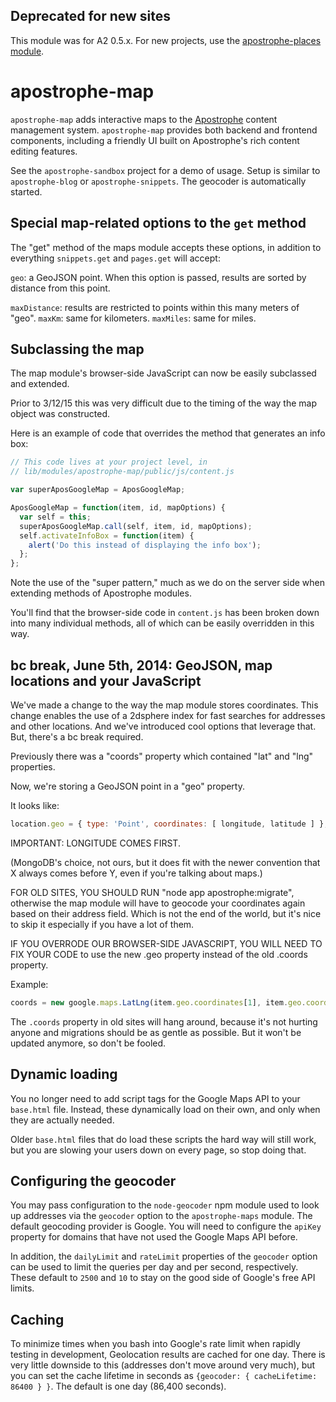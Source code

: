 ## Deprecated for new sites

This module was for A2 0.5.x. For new projects, use the [apostrophe-places module](http://npmjs.org/package/apostrophe-places).

# apostrophe-map

`apostrophe-map` adds interactive maps to the [Apostrophe](http://github.com/punkave/apostrophe) content management system. `apostrophe-map` provides both backend and frontend components, including a friendly UI built on Apostrophe's rich content editing features.

See the `apostrophe-sandbox` project for a demo of usage. Setup is similar to `apostrophe-blog` or `apostrophe-snippets`. The geocoder is automatically started.

## Special map-related options to the `get` method

The "get" method of the maps module accepts these options, in addition to everything `snippets.get` and `pages.get` will accept:

`geo`: a GeoJSON point. When this option is passed, results are sorted by distance from this point.

`maxDistance`: results are restricted to points within this many meters of "geo".
`maxKm`: same for kilometers.
`maxMiles`: same for miles.

## Subclassing the map

The map module's browser-side JavaScript can now be easily subclassed and extended.

Prior to 3/12/15 this was very difficult due to the timing of the way the map object was constructed.

Here is an example of code that overrides the method that generates an info box:

```javascript
// This code lives at your project level, in
// lib/modules/apostrophe-map/public/js/content.js

var superAposGoogleMap = AposGoogleMap;

AposGoogleMap = function(item, id, mapOptions) {
  var self = this;
  superAposGoogleMap.call(self, item, id, mapOptions);
  self.activateInfoBox = function(item) {
    alert('Do this instead of displaying the info box');
  };
};
```

Note the use of the "super pattern," much as we do on the server side when extending methods of Apostrophe modules.

You'll find that the browser-side code in `content.js` has been broken down into many individual methods, all of which can be easily overridden in this way.

## bc break, June 5th, 2014: GeoJSON, map locations and your JavaScript

We've made a change to the way the map module stores coordinates. This change enables the use of a 2dsphere index for fast searches for addresses and other locations. And we've introduced cool options that leverage that. But, there's a bc break required.

Previously there was a "coords" property which contained "lat" and "lng" properties.

Now, we're storing a GeoJSON point in a "geo" property.

It looks like:

```javascript
location.geo = { type: 'Point', coordinates: [ longitude, latitude ] };
```

IMPORTANT: LONGITUDE COMES FIRST.

(MongoDB's choice, not ours, but it does fit with the newer convention that X always comes before Y, even if you're talking about maps.)

FOR OLD SITES, YOU SHOULD RUN "node app apostrophe:migrate", otherwise the map module will have to geocode your coordinates again based on their address field. Which is not the end of the world, but it's nice to skip it especially if you have a lot of them.

IF YOU OVERRODE OUR BROWSER-SIDE JAVASCRIPT, YOU WILL NEED TO FIX YOUR CODE to use the new .geo property instead of the old .coords property.

Example:

```javascript
coords = new google.maps.LatLng(item.geo.coordinates[1], item.geo.coordinates[0]);
```

The `.coords` property in old sites will hang around, because it's not hurting anyone and migrations should be as gentle as possible. But it won't be updated anymore, so don't be fooled.

## Dynamic loading

You no longer need to add script tags for the Google Maps API to your `base.html` file. Instead, these dynamically load on their own, and only when they are actually needed.

Older `base.html` files that do load these scripts the hard way will still work, but you are slowing your users down on every page, so stop doing that.

## Configuring the geocoder

You may pass configuration to the `node-geocoder` npm module used to look up addresses via the `geocoder` option to the `apostrophe-maps` module. The default geocoding provider is Google. You will need to configure the `apiKey` property for domains that have not used the Google Maps API before.

In addition, the `dailyLimit` and `rateLimit` properties of the `geocoder` option can be used to limit the queries per day and per second, respectively. These default to `2500` and `10` to stay on the good side of Google's free API limits.

## Caching

To minimize times when you bash into Google's rate limit when rapidly testing in development, Geolocation results are cached for one day. There is very little downside to this (addresses don't move around very much), but you can set the cache lifetime in seconds as `{geocoder: { cacheLifetime: 86400 } }`. The default is one day (86,400 seconds).
